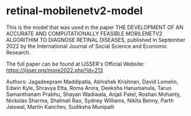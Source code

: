 # retinal-mobilenetv2-model
This is the model that was used in the paper THE DEVELOPMENT OF AN ACCURATE AND COMPUTATIONALLY FEASIBLE MOBILENETV2 ALGORITHIM TO DIAGNOSE RETINAL DISEASES, published in September 2022 by the International Journal of Social Science and Economic Research.

The full paper can be found at IJSSER's Official Website: https://ijsser.org/more2022.php?id=213

Authors: Jagadeepram Maddipatla, Abhishek Krishnan, David Lomelin, Edwin Kyle, Shravya Etta, Roma Arora, Deeksha Hanumanula, Tarun Samanthanam Prabhu, Shayan Wadiwala, Anjali Patel, Roshan Mohanty, Nickolas Sharma, Shalmali Rao, Sydney Williams, Nikita Benny, Parth Jaiswal, Martin Kanchev, Sudiksha Munipalli
